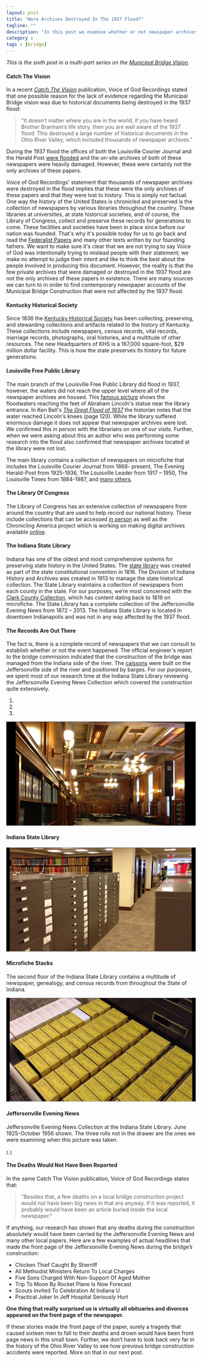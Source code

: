 ```yaml
---
layout: post
title: "Were Archives Destroyed In The 1937 Flood?"
tagline: ""
description: "In this post we examine whether or not newspaper archives and historic evidence related to the Municipal Bridge Construction were lost in the 1937 flood."
category : 
tags : [bridge]
---
```

_This is the sixth post in a multi-part series on the <a href="/tags.html#bridge-ref">Municipal Bridge Vision</a>._

#### Catch The Vision

In a recent [_Catch The Vision_](http://branham.org/content/ctv/CTV2012_02_UPDATE/CTV2012_02_UPDATE.pdf#zoom=100) publication, Voice of God Recordings stated that one possible reason for the lack of evidence regarding the Municipal Bridge vision was due to historical documents being destroyed in the 1937 flood:

>"It doesn’t matter where you are in the world, if you have heard Brother Branham’s life story, then you are well aware of the 1937 flood. This destroyed a large number of historical documents in the Ohio River Valley, which included thousands of newspaper archives."

During the 1937 flood the offices of both the Louisville Courier Journal and the Herald Post [were flooded](http://www.courier-journal.com/article/20080108/OPINION05/101100042/1077/How-The-Courier-Journal-and-WHAS-responded-to-the-Flood) and the on-site archives of both of these newspapers were heavily damaged.  However, these were certainly not the only archives of these papers.

Voice of God Recordings' statement that thousands of newspaper archives were destroyed in the flood implies that these were the only archives of these papers and that they were lost to history.  This is simply not factual.  One way the history of the United States is chronicled and preserved is the collection of newspapers by various libraries throughout the country.  These libraries at universities, at state historical societies, and of course, the Library of Congress, collect and preserve these records for generations to come.  These facilities and societies have been in place since before our nation was founded.  That's why it's possible today for us to go back and read the [Federalist Papers](http://en.wikipedia.org/wiki/Federalist_Papers) and many other texts written by our founding fathers.  We want to make sure it's clear that we are not trying to say Voice of God was intentionally trying to mislead people with their statement; we make no attempt to judge their intent and like to think the best about the people involved in producing this document.  However, the reality is that the few private archives that were damaged or destroyed in the 1937 flood are not the only archives of these papers in existence.  There are many sources we can turn to in order to find contemporary newspaper accounts of the Municipal Bridge Construction that were not affected by the 1937 flood.

#### Kentucky Historical Society

Since 1836 the [Kentucky Historical Society](http://history.ky.gov) has been collecting, preserving, and stewarding collections and artifacts related to the history of Kentucky.  These collections include newspapers, census records, vital records, marriage records, photographs, oral histories, and a multitude of other resources.  The new Headquarters of KHS is a 167,000 square-foot, $29 million dollar facility.  This is how the state preserves its history for future generations.  

#### Louisville Free Public Library

The main branch of the Louisville Free Public Library did flood in 1937, however, the waters did not reach the upper level where all of the newspaper archives are housed.  This [famous picture](http://special.library.louisville.edu/display-picture.asp?PIC=CS_195425.jpg&MODE=1&ID=299) shows the floodwaters reaching the feet of Abraham Lincoln's statue near the library entrance.  In Ken Bell's [_The Great Flood of 1937_](http://www.amazon.com/Great-Flood-1937-Soaring-Spirits/dp/1884532829/ref=sr_1_1?s=books&ie=UTF8&qid=1361409268&sr=1-1&keywords=1884532829) the historian notes that the water reached Lincoln's knees (page 120).  While the library suffered enormous damage it does not appear that newspaper archives were lost.  We confirmed this in person with the librarians on one of our visits.  Further, when we were asking about this an author who was performing some research into the flood also confirmed that newspaper archives located at the library were not lost.

 The main library contains a collection of newspapers on microfiche that includes the Louisville Courier Journal from 1868- present,  The Evening Herald-Post from 1925-1936, The Louisville Leader from 1917 – 1950, The Louisville Times from 1884-1987, and [many others](http://www.lfpl.org/newspapers.htm#kentucky). 

#### The Library Of Congress

The Library of Congress has an extensive collection of newspapers from around the country that are used to help record our national history.  These include collections that can be accessed [in person](http://www.loc.gov/rr/news/lcnewsp.html) as well as the Chronicling America project which is working on making digital archives available [online](http://chroniclingamerica.loc.gov/).

#### The Indiana State Library

Indiana has one of the oldest and most comprehensive systems for preserving state history in the United States.  The [state library](http://www.in.gov/library/) was created as part of the state constitutional convention in 1816.  The Division of Indiana History and Archives was created in 1913 to manage the state historical collection.   The State Library maintains a collection of newspapers from each county in the state.  For our purposes, we’re most concerned with the [Clark County Collection](http://www.in.gov/library/2813.htm), which has content dating back to 1819 on microfiche.  The State Library has a complete collection of the Jeffersonville Evening News from 1872 – 2013.  The Indiana State Library is located in downtown Indianapolis and was not in any way affected by the 1937 flood.  

#### The Records Are Out There
The fact is, there is a complete record of newspapers that we can consult to establish whether or not the event happened.  The official engineer's report to the bridge commission indicated that the construction of the bridge was managed from the Indiana side of the river.  The <a href="http://en.wikipedia.org/wiki/Caisson_(engineering)">caissons</a> were built on the Jeffersonville side of the river and positioned by barges.  For our purposes, we spent most of our research time at the Indiana State Library reviewing the Jeffersonville Evening News Collection which covered the construction quite extensively. 

<div id="myCarousel" class="carousel slide">
  <ol class="carousel-indicators">
    <li data-target="#myCarousel" data-slide-to="0" class="active"></li>
    <li data-target="#myCarousel" data-slide-to="1"></li>
    <li data-target="#myCarousel" data-slide-to="2"></li>
  </ol>
  <div class="carousel-inner">
    <div class="active item">
        <img src="/assets/Bridge/InLibrary3.jpg" alt="Indiana State Library" />
	<div class="carousel-caption">
	    <h4>Indiana State Library</h4>
	</div> 
    </div>
    <div class="item">
        <img src="/assets/Bridge/InLibrary2.jpg" alt="Microfiche stacks at the Indiana State Library" />
	<div class="carousel-caption">
	    <h4>Microfiche Stacks</h4>
	    <p>
	       The second floor of the Indiana State Library contains a multitude of newspaper, genealogy, and census records
               from throughout the State of Indiana.
	    </p>
	</div>    
    </div>
    <div class="item">
        <img src="/assets/Bridge/InLibrary1.jpg" alt="Jeffersonville Evening News Collection (June 1925-October 1956 shown)" />
	<div class="carousel-caption">
	    <h4>Jeffersonville Evening News</h4>
	    <p>
	      Jeffersonville Evening News Collection at the Indiana State Library.  June 1925-October 1956 shown.  The three rolls
              not in the drawer are the ones we were examining when this picture was taken.
	    </p>
	</div>
    </div>
  </div>
  <a class="carousel-control left" href="#myCarousel" data-slide="prev">&lsaquo;</a>
  <a class="carousel-control right" href="#myCarousel" data-slide="next">&rsaquo;</a>
</div>

#### The Deaths Would Not Have Been Reported

In the same Catch The Vision publication, Voice of God Recordings states that:
> "Besides that, a few deaths on a local bridge construction project would not have been big news in that era anyway. If it was reported, it probably would have been an article buried inside the local newspaper."

If anything, our research has shown that any deaths during the construction absolutely would have been carried by the Jeffersonville Evening News and many other local papers.  Here are a few examples of actual headlines that made the front page of the Jeffersonville Evening News during the bridge’s construction:
* Chicken Thief Caught By Sherriff  
* All Methodist Ministers Return To Local Charges 
* Five Sons Charged With Non-Support Of Aged Mother 
* Trip To Moon By Rocket Plane Is Now Forecast 
* Scouts Invited To Celebration At Indiana U 
* Practical Joker In Jeff Hospital Seriously Hurt 

**One thing that really surprised us is virtually all obituaries and divorces appeared on the front page of the newspaper.**


If these stories made the front page of the paper, surely a tragedy that caused sixteen men to fall to their deaths and drown would have been front page news in this small town.  Further, we don’t have to look back very far in the history of the Ohio River Valley to see how previous bridge construction accidents were reported.  More on that in our next post.

